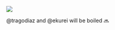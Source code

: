 ![](https://64.media.tumblr.com/2d202f47b6a6a80697f349c3c4758b46/a40cfe040ee4d239-7a/s100x200/19ebb7669a48358dab7a9abc698039e2ade5096d.gif)

@tragodiaz and @ekurei will be boiled 🔜

